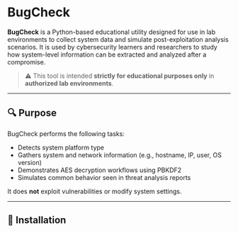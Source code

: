 # BugCheck

**BugCheck** is a Python-based educational utility designed for use in lab environments to collect system data and simulate post-exploitation analysis scenarios. It is used by cybersecurity learners and researchers to study how system-level information can be extracted and analyzed after a compromise.

> ⚠️ This tool is intended **strictly for educational purposes only** in **authorized lab environments**.

---

## 🔍 Purpose

BugCheck performs the following tasks:

- Detects system platform type
- Gathers system and network information (e.g., hostname, IP, user, OS version)
- Demonstrates AES decryption workflows using PBKDF2
- Simulates common behavior seen in threat analysis reports

It does **not** exploit vulnerabilities or modify system settings.

---

## 🚀 Installation

